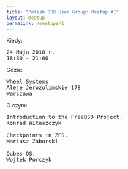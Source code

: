 ```yaml
---
title: "Polish BSD User Group: Meetup #1"
layout: meetup
permalink: /meetups/1
---
```

Kiedy:
<pre>
24 Maja 2018 r.
18:30 - 21:00
</pre>
Gdzie:
<pre>
Wheel Systems
Aleje Jerozolimskie 178
Warszawa
</pre>
O czym:
<pre>
Introduction to the FreeBSD Project.
Konrad Witaszczyk

Checkpoints in ZFS.
Mariusz Zaborski

Qubes OS.
Wojtek Porczyk
</pre>
